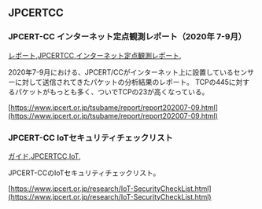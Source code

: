 ## JPCERTCC


### JPCERT-CC インターネット定点観測レポート（2020年 7-9月）
[レポート](レポート.html),[JPCERTCC](JPCERTCC.html),[インターネット定点観測レポート](インターネット定点観測レポート.html),

2020年7-9月における、JPCERT/CCがインターネット上に設置しているセンサーに対して送信されてきたパケットの分析結果のレポート。
TCPの445に対するパケットがもっとも多く、ついでTCPの23が高くなっている。

[https://www.jpcert.or.jp/tsubame/report/report202007-09.html](https://www.jpcert.or.jp/tsubame/report/report202007-09.html)

### JPCERT-CC IoTセキュリティチェックリスト
[ガイド](ガイド.html),[JPCERTCC](JPCERTCC.html),[IoT](IoT.html),

JPCERT-CCのIoTセキュリティチェックリスト。

[https://www.jpcert.or.jp/research/IoT-SecurityCheckList.html](https://www.jpcert.or.jp/research/IoT-SecurityCheckList.html)

